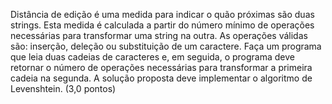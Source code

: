 Distância de edição é uma medida para indicar o quão próximas são duas strings. Esta medida é calculada a partir do número mínimo de operações necessárias para transformar uma string na outra. As operações válidas são: inserção, deleção ou substituição de um caractere. Faça um programa que leia duas cadeias de caracteres e, em seguida, o programa deve retornar o número de operações necessárias para transformar a primeira cadeia na segunda. A solução proposta deve implementar o algoritmo de Levenshtein. (3,0 pontos)